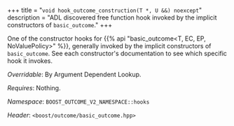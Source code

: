 +++
title = "`void hook_outcome_construction(T *, U &&) noexcept`"
description = "ADL discovered free function hook invoked by the implicit constructors of `basic_outcome`."
+++

One of the constructor hooks for {{% api "basic_outcome<T, EC, EP, NoValuePolicy>" %}}, generally invoked by the implicit constructors of `basic_outcome`. See each constructor's documentation to see which specific hook it invokes.

*Overridable*: By Argument Dependent Lookup.

*Requires*: Nothing.

*Namespace*: `BOOST_OUTCOME_V2_NAMESPACE::hooks`

*Header*: `<boost/outcome/basic_outcome.hpp>`
